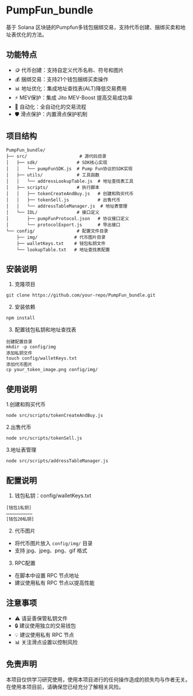 # PumpFun_bundle

基于 Solana 区块链的Pumpfun多钱包捆绑交易，支持代币创建、捆绑买卖和地址表优化的方法。

## 功能特点

- 🪙 代币创建：支持自定义代币名称、符号和图片
- 💰 捆绑交易：支持21个钱包捆绑买卖操作
- 📊 地址优化：集成地址查找表(ALT)降低交易费用
- ⚡ MEV保护：集成 Jito MEV-Boost 提高交易成功率
- 🔄 自动化：全自动化的交易流程
- 🛡️ 滑点保护：内置滑点保护机制

## 项目结构

```
PumpFun_bundle/
├── src/                    # 源代码目录
│   ├── sdk/               # SDK核心实现
│   │   └── pumpFunSDK.js  # Pump Fun协议的SDK实现
│   ├── utils/             # 工具函数
│   │   └── addressLookupTable.js  # 地址查找表工具
│   ├── scripts/           # 执行脚本
│   │   ├── tokenCreateAndBuy.js   # 创建和购买代币
│   │   ├── tokenSell.js           # 出售代币
│   │   └── addressTableManager.js  # 地址表管理
│   └── IDL/               # 接口定义
│       ├── pumpFunProtocol.json   # 协议接口定义
│       └── protocolExport.js      # 导出接口
└── config/                # 配置文件目录
    ├── img/              # 代币图片目录
    ├── walletKeys.txt    # 钱包私钥文件
    └── lookupTable.txt   # 地址查找表配置
```

## 安装说明

1. 克隆项目
```
git clone https://github.com/your-repo/PumpFun_bundle.git
```

2. 安装依赖
```
npm install
```

3. 配置钱包私钥和地址查找表
```
创建配置目录
mkdir -p config/img
添加私钥文件
touch config/walletKeys.txt
添加代币图片
cp your_token_image.png config/img/
```

## 使用说明
 
 1.创建和购买代币
```
node src/scripts/tokenCreateAndBuy.js
```

2.出售代币
```
node src/scripts/tokenSell.js
```

3.地址表管理
```
node src/scripts/addressTableManager.js
```

## 配置说明

1. 钱包私钥：config/walletKeys.txt
```
[钱包1私钥]
…………………………
[钱包20私钥]
```

2. 代币图片
- 将代币图片放入 `config/img/` 目录
- 支持 jpg、jpeg、png、gif 格式

3. RPC配置
- 在脚本中设置 RPC 节点地址
- 建议使用私有 RPC 节点以提高性能

## 注意事项

- ⚠️ 请妥善保管私钥文件
- 🔒 建议使用独立的交易钱包
- 💡 建议使用私有 RPC 节点
- 📊 关注滑点设置以控制风险

## 免责声明

本项目仅供学习研究使用，使用本项目进行的任何操作造成的损失均与作者无关。在使用本项目前，请确保您已经充分了解相关风险。

